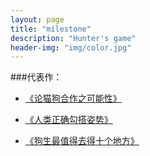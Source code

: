 ```yaml
---
layout: page
title: "milestone"
description: "Hunter's game"
header-img: "img/color.jpg"
---
```



###代表作：


- [《论猫狗合作之可能性》](http://www.zhihu.com)

- [《人类正确勾搭姿势》](http://www.zhihu.com)

- [《狗生最值得去得十个地方》](http://www.zhihu.com)







